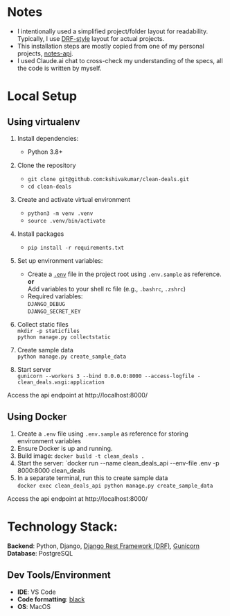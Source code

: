 # Notes
- I intentionally used a simplified project/folder layout for readability. Typically, I use [DRF-style](https://www.django-rest-framework.org/tutorial/quickstart/) layout for actual projects.
- This installation steps are mostly copied from one of my personal projects, [notes-api](https://github.com/kshivakumar/notes-api).
- I used Claude.ai chat to cross-check my understanding of the specs, all the code is written by myself.

# Local Setup

## Using virtualenv
1. Install dependencies:
   - Python 3.8+
2. Clone the repository
   - `git clone git@github.com:kshivakumar/clean-deals.git`
   - `cd clean-deals`
3. Create and activate virtual environment  
   - `python3 -m venv .venv`  
   - `source .venv/bin/activate`
4. Install packages  
   - `pip install -r requirements.txt`
5. Set up environment variables:
   - Create a [`.env`](https://stackoverflow.com/questions/62925571/how-do-i-use-env-in-django) file in the project root using `.env.sample` as reference.  
   **or**  
   Add variables to your shell rc file (e.g., `.bashrc`, `.zshrc`)
   - Required variables:  
     `DJANGO_DEBUG`  
     `DJANGO_SECRET_KEY`  

6. Collect static files  
`mkdir -p staticfiles`  
`python manage.py collectstatic`

7. Create sample data  
`python manage.py create_sample_data`

8. Start server  
`gunicorn --workers 3 --bind 0.0.0.0:8000 --access-logfile - clean_deals.wsgi:application`

Access the api endpoint at http://localhost:8000/

## Using Docker
1. Create a `.env` file using `.env.sample` as reference for storing environment variables
2. Ensure Docker is up and running.
3. Build image: `docker build -t clean_deals .`
4. Start the server: `docker run --name clean_deals_api --env-file .env -p 8000:8000 clean_deals
5. In a separate terminal, run this to create sample data  
`docker exec clean_deals_api python manage.py create_sample_data`  

Access the api endpoint at http://localhost:8000/

# Technology Stack:
**Backend**: Python, Django, [Django Rest Framework (DRF)](https://www.django-rest-framework.org/), [Gunicorn](https://docs.gunicorn.org/en/stable/)  
**Database**: PostgreSQL 

## Dev Tools/Environment
- **IDE**: VS Code
- **Code formatting**: [black](https://black.readthedocs.io/en/stable/)
- **OS**: MacOS